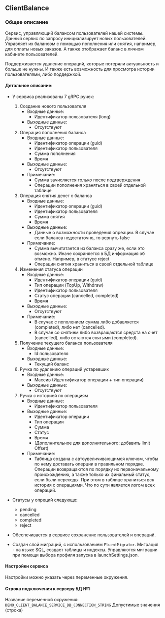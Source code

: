 ## ClientBalance

### Общее описание
Сервис, управляющий балансом пользователей нашей системы.
Данный сервис по запросу инициализирует новых пользователей.
Управляет их балансом с помощью пополнения или снятия, например, для оплаты новых заказов.
А также отображает баланс в личном кабинете пользователей.

Поддерживается удаление операций, которые потеряли актуальность и больше не нужны.
И также есть возможность для просмотра истории пользователями, либо поддержкой.

#### Детальное описание:

- У сервиса реализованы 7 gRPC ручек:
    1. Создание нового пользователя
        - Входные данные:
            - Идентификатор пользователя (long)
        - Выходные данные:
            - Отсутствуют 
    2. Операция пополнения баланса
        - Входные данные:
            - Идентификатор операции (guid)
            - Идентификатор пользователя
            - Сумма пополнения
            - Время
        - Выходные данные:
            - Отсутствуют 
        - Примечание:
            - Сумма зачисляется только после подтверждения
            - Операции пополнения храняться в своей отдельной таблице
    3. Операция снятия денег с баланса
        - Входные данные:
            - Идентификатор операции (guid)
            - Идентификатор пользователя
            - Сумма снятия
            - Время
        - Выходные данные:
            - Данные о возможности проведения опреации. В случае если баланса недостаточно, то вернуть false 
        - Примечание:
            - Сумма вычитатается из баланса сразу же, если это возможно. Иначе сохраняется в БД информация об отмене. Например, в статусе reject
            - Операции снятия храниться в своей отдельной таблице
    4. Изменения статуса операции
        - Входные данные:
            - Идентификатор операции (guid)
            - Тип операции (TopUp, Withdraw)
            - Идентификатор пользователя
            - Статус операции (cancelled, completed)
            - Время
        - Выходные данные:
            - Отсутствуют 
        - Примечание:
            - В случае с пополением сумма либо добавляется (completed), либо нет (cancelled).
            - В случае со снятием либо возвращаются средста на счет (cancelled), либо остаются снятыми (completed).
    5. Получение текущего баланса пользователя
        - Входные данные:
            - Id пользователя
        - Выходные данные:
            - Текущий баланс
    6. Ручка по удалению операций устаревших
        - Входные данные:
            - Массив (Идентификатор операции + тип операции)
        - Выходные данные:
            - Отсутствуют 
    7. Ручка с историей по операциям
        - Входные данные:
            - Идентификатор пользователя
        - Выходные данные:
            - Идентификатор операции 
            - Тип операции
            - Сумма
            - Статус
            - Время
            - (Дополнительное для дополнительного: добавить limit Offset)
         - Примечание:
            - Таблица создана с автоувеличивающимся ключом, чтобы по нему доставать оперции в правильном порядке. Операции возвращаются по порядку их первоначальному происхождению, а также только их финальный статус, если были переходы. При этом в таблице храниться вся история с операциями. Что по сути является логом всех операций.
             
- Статусы у опреций следующе:
    - pending
    - cancelled
    - completed
    - reject
    
- Обеспечивается в сервисе сохранение пользователей и операций.
- Создан слой миграций, с использованием `FluentMigrator`. Миграция - на языке SQL, создает таблицы и индексы. Управляются миграции при помощи выбора профиля запуска в launchSettings.json.

#### Настройки сервиса

Настройки можно указать через переменные окружения.

#### Строка подключения к серверу БД №1
Название переменной окружения: `DEMO_CLIENT_BALANCE_SERVICE_DB_CONNECTION_STRING`
Допустимые значения (строка)
